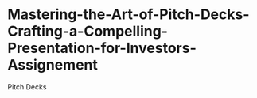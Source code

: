 # Mastering-the-Art-of-Pitch-Decks-Crafting-a-Compelling-Presentation-for-Investors-Assignement
Pitch Decks
